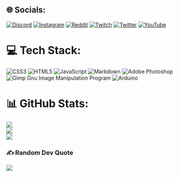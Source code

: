 ## 🌐 Socials:
[![Discord](https://img.shields.io/badge/Discord-%237289DA.svg?logo=discord&logoColor=white)](https://discordapp.com/users/236118447895871489) [![Instagram](https://img.shields.io/badge/Instagram-%23E4405F.svg?logo=Instagram&logoColor=white)](https://instagram.com/tripticon84) [![Reddit](https://img.shields.io/badge/Reddit-%23FF4500.svg?logo=Reddit&logoColor=white)](https://reddit.com/user/Tripticon84) [![Twitch](https://img.shields.io/badge/Twitch-%239146FF.svg?logo=Twitch&logoColor=white)](https://twitch.tv/tripticon84) [![Twitter](https://img.shields.io/badge/Twitter-%231DA1F2.svg?logo=Twitter&logoColor=white)](https://twitter.com/Tripticon84) [![YouTube](https://img.shields.io/badge/YouTube-%23FF0000.svg?logo=YouTube&logoColor=white)](https://youtube.com/@Tripticon84) 

# 💻 Tech Stack:
![CSS3](https://img.shields.io/badge/css3-%231572B6.svg?style=for-the-badge&logo=css3&logoColor=white) ![HTML5](https://img.shields.io/badge/html5-%23E34F26.svg?style=for-the-badge&logo=html5&logoColor=white) ![JavaScript](https://img.shields.io/badge/javascript-%23323330.svg?style=for-the-badge&logo=javascript&logoColor=%23F7DF1E) ![Markdown](https://img.shields.io/badge/markdown-%23000000.svg?style=for-the-badge&logo=markdown&logoColor=white) ![Adobe  Photoshop](https://img.shields.io/badge/adobephotoshop-%2331A8FF.svg?style=for-the-badge&logo=adobephotoshop&logoColor=white) ![Gimp Gnu Image Manipulation Program](https://img.shields.io/badge/Gimp-657D8B?style=for-the-badge&logo=gimp&logoColor=FFFFFF) ![Arduino](https://img.shields.io/badge/-Arduino-00979D?style=for-the-badge&logo=Arduino&logoColor=white)
# 📊 GitHub Stats:
![](https://github-readme-stats.vercel.app/api?username=Tripticon84&theme=tokyonight&hide_border=true&include_all_commits=false&count_private=true)<br/>
![](https://github-readme-streak-stats.herokuapp.com/?user=Tripticon84&theme=tokyonight&hide_border=true)<br/>
![](https://github-readme-stats.vercel.app/api/top-langs/?username=Tripticon84&theme=tokyonight&hide_border=true&include_all_commits=false&count_private=true&layout=compact)

### ✍️ Random Dev Quote
![](https://quotes-github-readme.vercel.app/api?type=horizontal&theme=tokyonight)

